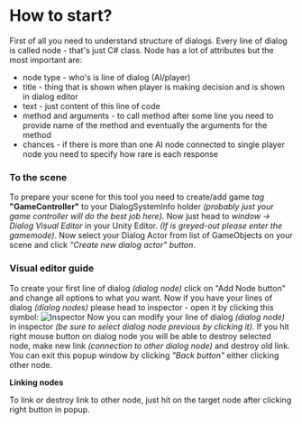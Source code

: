 # How to start?

First of all you need to understand structure of dialogs.
Every line of dialog is called node - that's just C# class. Node has a lot of attributes but the most important are:
- node type - who's is line of dialog (AI/player)
- title - thing that is shown when player is making decision and is shown in dialog editor
- text - just content of this line of code
- method and arguments - to call method after some line you need to provide name of the method and eventually the arguments for the method
- chances - if there is more than one AI node connected to single player node you need to specify how rare is each response


### To the scene

To prepare your scene for this tool you need to create/add game *tag* **"GameController"** to your DialogSystemInfo holder *(probably just your game controller will do the best job here)*.
Now just head to *window -> Dialog Visual Editor* in your Unity Editor. *(If is greyed-out please enter the gamemode)*. Now select your Dialog Actor from list of GameObjects on your scene and click *"Create new dialog actor" button*.


### Visual editor guide

To create your first line of dialog *(dialog node)* click on "Add Node button" and change all options to what you want.
Now if you have your lines of dialog *(dialog nodes)* please head to inspector - open it by clicking this symbol: ![Inspector](https://user-images.githubusercontent.com/20907620/184965952-2eded3c3-1536-4855-a125-5e4b90b6f380.png) Now you can modify your line of dialog *(dialog node)* in inspector *(be sure to select dialog node previous by clicking it)*.
If you hit right mouse button on dialog node you will be able to destroy selected node, make new link *(connection to other dialog node)* and destroy old link. You can exit this popup window by clicking *"Back button"* either clicking other node.

**Linking nodes**

To link or destroy link to other node, just hit on the target node after clicking right button in popup.
